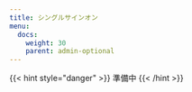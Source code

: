 ```yaml
---
title: シングルサインオン
menu:
  docs:
    weight: 30
    parent: admin-optional
---
```


{{< hint style="danger" >}}
準備中
{{< /hint >}}

